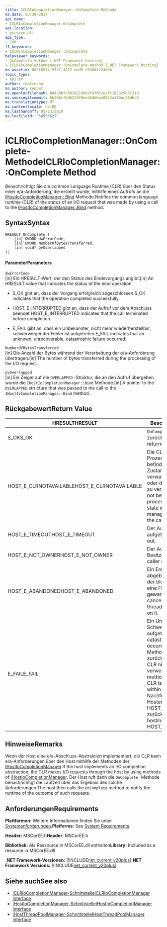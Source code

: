 ```yaml
---
title: ICLRIoCompletionManager::OnComplete-Methode
ms.date: 03/30/2017
api_name:
- ICLRIoCompletionManager.OnComplete
api_location:
- mscoree.dll
api_type:
- COM
f1_keywords:
- ICLRIoCompletionManager::OnComplete
helpviewer_keywords:
- OnComplete method [.NET Framework hosting]
- ICLRIoCompletionManager::OnComplete method [.NET Framework hosting]
ms.assetid: 003f6974-9727-4322-bed5-e330d1224d0b
topic_type:
- apiref
author: rpetrusha
ms.author: ronpet
ms.openlocfilehash: 0d428bfc6816219669f47652e2fc182329d3f31d
ms.sourcegitcommit: 6b308cf6d627d78ee36dbbae8972a310ac7fd6c8
ms.translationtype: MT
ms.contentlocale: de-DE
ms.lasthandoff: 01/23/2019
ms.locfileid: "54503625"
---
```

# <a name="iclriocompletionmanageroncomplete-method"></a><span data-ttu-id="31544-102">ICLRIoCompletionManager::OnComplete-Methode</span><span class="sxs-lookup"><span data-stu-id="31544-102">ICLRIoCompletionManager::OnComplete Method</span></span>
<span data-ttu-id="31544-103">Benachrichtigt Sie die common Language Runtime (CLR) über den Status einer e/a-Anforderung, die erstellt wurde, mithilfe eines Aufrufs an die [IHostIoCompletionManager:: Bind](../../../../docs/framework/unmanaged-api/hosting/ihostiocompletionmanager-bind-method.md) Methode.</span><span class="sxs-lookup"><span data-stu-id="31544-103">Notifies the common language runtime (CLR) of the status of an I/O request that was made by using a call to the [IHostIoCompletionManager::Bind](../../../../docs/framework/unmanaged-api/hosting/ihostiocompletionmanager-bind-method.md) method.</span></span>  
  
## <a name="syntax"></a><span data-ttu-id="31544-104">Syntax</span><span class="sxs-lookup"><span data-stu-id="31544-104">Syntax</span></span>  
  
```  
HRESULT OnComplete (  
    [in] DWORD dwErrorCode,  
    [in] DWORD NumberOfBytesTransferred,  
    [in] void* pvOverlapped  
);  
```  
  
#### <a name="parameters"></a><span data-ttu-id="31544-105">Parameter</span><span class="sxs-lookup"><span data-stu-id="31544-105">Parameters</span></span>  
 `dwErrorCode`  
 <span data-ttu-id="31544-106">[in] Ein HRESULT-Wert, der den Status des Bindevorgangs angibt.</span><span class="sxs-lookup"><span data-stu-id="31544-106">[in] An HRESULT value that indicates the status of the bind operation.</span></span>  
  
-   <span data-ttu-id="31544-107">S_OK gibt an, dass der Vorgang erfolgreich abgeschlossen.</span><span class="sxs-lookup"><span data-stu-id="31544-107">S_OK indicates that the operation completed successfully.</span></span>  
  
-   <span data-ttu-id="31544-108">HOST_E_INTERRUPTED gibt an, dass der Aufruf vor dem Abschluss beendet.</span><span class="sxs-lookup"><span data-stu-id="31544-108">HOST_E_INTERRUPTED indicates that the call terminated before completion.</span></span>  
  
-   <span data-ttu-id="31544-109">E_FAIL gibt an, dass ein Unbekannter, nicht mehr wiederherstellbar, schwerwiegender Fehler ist aufgetreten.</span><span class="sxs-lookup"><span data-stu-id="31544-109">E_FAIL indicates that an unknown, unrecoverable, catastrophic failure occurred.</span></span>  
  
 `NumberOfBytesTransferred`  
 <span data-ttu-id="31544-110">[in] Die Anzahl der Bytes während der Verarbeitung der e/a-Anforderung übertragen.</span><span class="sxs-lookup"><span data-stu-id="31544-110">[in] The number of bytes transferred during the processing of the I/O request.</span></span>  
  
 `pvOverlapped`  
 <span data-ttu-id="31544-111">[in] Ein Zeiger auf die `OVERLAPPED` -Struktur, die an den Aufruf übergeben wurde die `IHostIoCompletionManager::Bind` Methode.</span><span class="sxs-lookup"><span data-stu-id="31544-111">[in] A pointer to the `OVERLAPPED` structure that was passed to the call to the `IHostIoCompletionManager::Bind` method.</span></span>  
  
## <a name="return-value"></a><span data-ttu-id="31544-112">Rückgabewert</span><span class="sxs-lookup"><span data-stu-id="31544-112">Return Value</span></span>  
  
|<span data-ttu-id="31544-113">HRESULT</span><span class="sxs-lookup"><span data-stu-id="31544-113">HRESULT</span></span>|<span data-ttu-id="31544-114">Beschreibung</span><span class="sxs-lookup"><span data-stu-id="31544-114">Description</span></span>|  
|-------------|-----------------|  
|<span data-ttu-id="31544-115">S_OK</span><span class="sxs-lookup"><span data-stu-id="31544-115">S_OK</span></span>|<span data-ttu-id="31544-116">`OnComplete` wurde erfolgreich zurückgegeben.</span><span class="sxs-lookup"><span data-stu-id="31544-116">`OnComplete` returned successfully.</span></span>|  
|<span data-ttu-id="31544-117">HOST_E_CLRNOTAVAILABLE</span><span class="sxs-lookup"><span data-stu-id="31544-117">HOST_E_CLRNOTAVAILABLE</span></span>|<span data-ttu-id="31544-118">Die CLR wurde nicht in einen Prozess geladen und befindet sich in einem Zustand, in dem nicht verwalteten Code ausführen oder den Aufruf erfolgreich zu verarbeiten.</span><span class="sxs-lookup"><span data-stu-id="31544-118">The CLR has not been loaded into a process, or the CLR is in a state in which it cannot run managed code or process the call successfully.</span></span>|  
|<span data-ttu-id="31544-119">HOST_E_TIMEOUT</span><span class="sxs-lookup"><span data-stu-id="31544-119">HOST_E_TIMEOUT</span></span>|<span data-ttu-id="31544-120">Der Aufruf ist ein Timeout aufgetreten.</span><span class="sxs-lookup"><span data-stu-id="31544-120">The call timed out.</span></span>|  
|<span data-ttu-id="31544-121">HOST_E_NOT_OWNER</span><span class="sxs-lookup"><span data-stu-id="31544-121">HOST_E_NOT_OWNER</span></span>|<span data-ttu-id="31544-122">Der Aufrufer ist nicht Besitzer der Sperre.</span><span class="sxs-lookup"><span data-stu-id="31544-122">The caller does not own the lock.</span></span>|  
|<span data-ttu-id="31544-123">HOST_E_ABANDONED</span><span class="sxs-lookup"><span data-stu-id="31544-123">HOST_E_ABANDONED</span></span>|<span data-ttu-id="31544-124">Ein Ereignis wurde abgebrochen, während sich der blockierte Thread oder eine Fiber darauf gewartet.</span><span class="sxs-lookup"><span data-stu-id="31544-124">An event was canceled while a blocked thread or fiber was waiting on it.</span></span>|  
|<span data-ttu-id="31544-125">E_FAIL</span><span class="sxs-lookup"><span data-stu-id="31544-125">E_FAIL</span></span>|<span data-ttu-id="31544-126">Ein Unbekannter Schwerwiegender Fehler ist aufgetreten.</span><span class="sxs-lookup"><span data-stu-id="31544-126">An unknown catastrophic failure occurred.</span></span> <span data-ttu-id="31544-127">Wenn eine Methode E_FAIL zurückgegeben hat, ist die CLR nicht mehr im Prozess verwendet werden.</span><span class="sxs-lookup"><span data-stu-id="31544-127">After a method returns E_FAIL, the CLR is no longer usable within the process.</span></span> <span data-ttu-id="31544-128">Nachfolgende Aufrufe zum Hosten der Methoden HOST_E_CLRNOTAVAILABLE zurück.</span><span class="sxs-lookup"><span data-stu-id="31544-128">Subsequent calls to hosting methods return HOST_E_CLRNOTAVAILABLE.</span></span>|  
  
## <a name="remarks"></a><span data-ttu-id="31544-129">Hinweise</span><span class="sxs-lookup"><span data-stu-id="31544-129">Remarks</span></span>  
 <span data-ttu-id="31544-130">Wenn der Host eine e/a-Abschluss-Abstraktion implementiert, die CLR kann e/a-Anforderungen über den Host mithilfe der Methoden der [IHostIoCompletionManager](../../../../docs/framework/unmanaged-api/hosting/ihostiocompletionmanager-interface.md).</span><span class="sxs-lookup"><span data-stu-id="31544-130">If the host implements an I/O completion abstraction, the CLR makes I/O requests through the host by using methods of [IHostIoCompletionManager](../../../../docs/framework/unmanaged-api/hosting/ihostiocompletionmanager-interface.md).</span></span> <span data-ttu-id="31544-131">Der Host ruft dann die `OnComplete` -Methode benachrichtigt die Laufzeit über das Ergebnis des solche Anforderungen.</span><span class="sxs-lookup"><span data-stu-id="31544-131">The host then calls the `OnComplete` method to notify the runtime of the outcome of such requests.</span></span>  
  
## <a name="requirements"></a><span data-ttu-id="31544-132">Anforderungen</span><span class="sxs-lookup"><span data-stu-id="31544-132">Requirements</span></span>  
 <span data-ttu-id="31544-133">**Plattformen:** Weitere Informationen finden Sie unter [Systemanforderungen](../../../../docs/framework/get-started/system-requirements.md).</span><span class="sxs-lookup"><span data-stu-id="31544-133">**Platforms:** See [System Requirements](../../../../docs/framework/get-started/system-requirements.md).</span></span>  
  
 <span data-ttu-id="31544-134">**Header:** MSCorEE.h</span><span class="sxs-lookup"><span data-stu-id="31544-134">**Header:** MSCorEE.h</span></span>  
  
 <span data-ttu-id="31544-135">**Bibliothek:** Als Ressource in MSCorEE.dll enthalten</span><span class="sxs-lookup"><span data-stu-id="31544-135">**Library:** Included as a resource in MSCorEE.dll</span></span>  
  
 <span data-ttu-id="31544-136">**.NET Framework-Versionen:** [!INCLUDE[net_current_v20plus](../../../../includes/net-current-v20plus-md.md)]</span><span class="sxs-lookup"><span data-stu-id="31544-136">**.NET Framework Versions:** [!INCLUDE[net_current_v20plus](../../../../includes/net-current-v20plus-md.md)]</span></span>  
  
## <a name="see-also"></a><span data-ttu-id="31544-137">Siehe auch</span><span class="sxs-lookup"><span data-stu-id="31544-137">See also</span></span>
- [<span data-ttu-id="31544-138">ICLRIoCompletionManager-Schnittstelle</span><span class="sxs-lookup"><span data-stu-id="31544-138">ICLRIoCompletionManager Interface</span></span>](../../../../docs/framework/unmanaged-api/hosting/iclriocompletionmanager-interface.md)
- [<span data-ttu-id="31544-139">IHostIoCompletionManager-Schnittstelle</span><span class="sxs-lookup"><span data-stu-id="31544-139">IHostIoCompletionManager Interface</span></span>](../../../../docs/framework/unmanaged-api/hosting/ihostiocompletionmanager-interface.md)
- [<span data-ttu-id="31544-140">IHostThreadPoolManager-Schnittstelle</span><span class="sxs-lookup"><span data-stu-id="31544-140">IHostThreadPoolManager Interface</span></span>](../../../../docs/framework/unmanaged-api/hosting/ihostthreadpoolmanager-interface.md)

